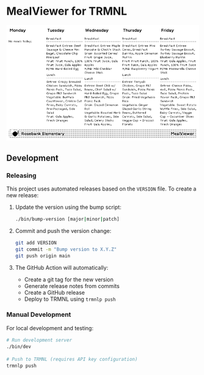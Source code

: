 # MealViewer for TRMNL

![screenshot](assets/screenshot.png)

## Development

### Releasing

This project uses automated releases based on the `VERSION` file. To create a new release:

1. Update the version using the bump script:
   ```bash
   ./bin/bump-version [major|minor|patch]
   ```

2. Commit and push the version change:
   ```bash
   git add VERSION
   git commit -m "Bump version to X.Y.Z"
   git push origin main
   ```

3. The GitHub Action will automatically:
   - Create a git tag for the new version
   - Generate release notes from commits
   - Create a GitHub release
   - Deploy to TRMNL using `trmnlp push`

### Manual Development

For local development and testing:

```bash
# Run development server
./bin/dev

# Push to TRMNL (requires API key configuration)
trmnlp push
```
